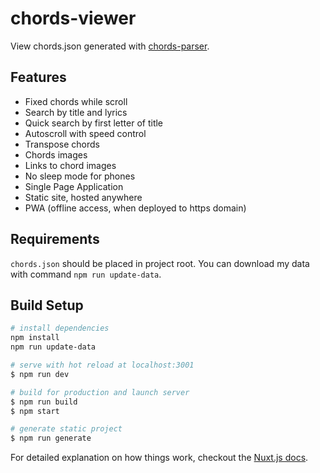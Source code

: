 # chords-viewer

View chords.json generated with [chords-parser](https://github.com/popstas/chords-parser).

## Features
- Fixed chords while scroll
- Search by title and lyrics
- Quick search by first letter of title
- Autoscroll with speed control
- Transpose chords
- Chords images
- Links to chord images
- No sleep mode for phones
- Single Page Application
- Static site, hosted anywhere
- PWA (offline access, when deployed to https domain)

## Requirements
`chords.json` should be placed in project root. You can download my data with command `npm run update-data`.

## Build Setup

``` bash
# install dependencies
npm install
npm run update-data

# serve with hot reload at localhost:3001
$ npm run dev

# build for production and launch server
$ npm run build
$ npm start

# generate static project
$ npm run generate
```

For detailed explanation on how things work, checkout the [Nuxt.js docs](https://github.com/nuxt/nuxt.js).
